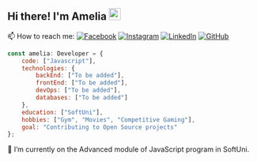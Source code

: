 ## Hi there! I'm Amelia <img src="https://media.giphy.com/media/hvRJCLFzcasrR4ia7z/giphy.gif" width="24px" height="24px">

📫 How to reach me:
[![Facebook](https://img.shields.io/badge/-Facebook-00B2FF?style=flat-square&logo=Facebook&logoColor=white)](https://www.facebook.com/amito0/)
[![Instagram](https://img.shields.io/badge/-Instagram-e4405f?style=flat-square&logo=Instagram&logoColor=white)](https://www.instagram.com/amelia.stefanova/) 
[![LinkedIn](https://img.shields.io/badge/-LinkedIn-0e76a8?style=flat-square&logo=Linkedin&logoColor=white)](https://www.linkedin.com/in/amelia-stefanova-728928273/) 
[![GitHub](https://img.shields.io/badge/-Github-000000?style=flat-square&logo=Github&logoColor=white)](https://github.com/AmeliaStefanova)

```javascript
const amelia: Developer = {
    code: ["Javascript"],
    technologies: {
        backEnd: ["To be added"],
        frontEnd: ["To be added"],
        devOps: ["To be added"],
        databases: ["To be added"]
    },
    education: ["SoftUni"],
    hobbies: ["Gym", "Movies", "Competitive Gaming"],
    goal: "Contributing to Open Source projects"
};
```
🌱 I’m currently on the Advanced module of JavaScript program in SoftUni.
